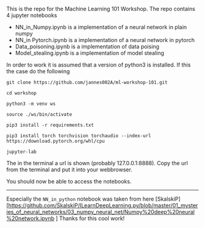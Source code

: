 This is the repo for the Machine Learning 101 Workshop.
The repo contains 4 jupyter notebooks

- NN_in_Numpy.ipynb is a implementation of a neural network in plain numpy
- NN_in Pytorch.ipynb is a implementation of a neural network in pytorch
- Data_poisoning.ipynb is a implementation of data poising
- Model_stealing.ipynb is a implementation of model stealing


In order to work it is assumed that a version of python3 is installed. If this the case do the following

```
git clone https://github.com/jannes002A/ml-workshop-101.git

cd workshop

python3 -m venv ws

source ./ws/bin/activate

pip3 install -r requirements.txt

pip3 install torch torchvision torchaudio --index-url https://download.pytorch.org/whl/cpu

jupyter-lab
```
The in the terminal a url is shown (probably 127.0.0.1:8888). Copy the url from the terminal and put it into your webbrowser.

You should now be able to access the notebooks.



------------
Especially the `NN_in_python` notebook was taken from here [SkalskiP][https://github.com/SkalskiP/ILearnDeepLearning.py/blob/master/01_mysteries_of_neural_networks/03_numpy_neural_net/Numpy%20deep%20neural%20network.ipynb ]
Thanks for this cool work!
